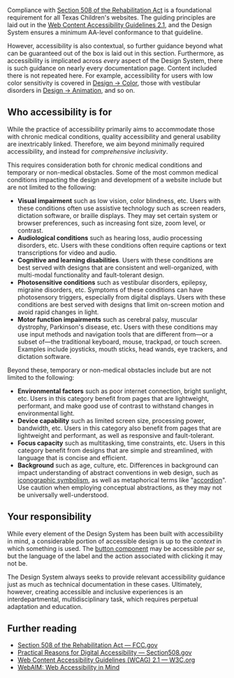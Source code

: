 <!--lede
  Texas Children's is committed to providing intuitive and pleasant digital experiences to users of all abilities and backgrounds.
lede-->

Compliance with [Section 508 of the Rehabilitation Act](https://www.section508.gov/) is a foundational requirement for all Texas Children's websites. The guiding principles are laid out in the [Web Content Accessibility Guidelines 2.1](https://www.w3.org/TR/WCAG21/), and the Design System ensures a minimum AA-level conformance to that guideline.

However, accessibility is also contextual, so further guidance beyond what can be guaranteed out of the box is laid out in this section. Furthermore, as accessibility is implicated across *every* aspect of the Design System, there is such guidance on nearly every documentation page. Content included there is not repeated here. For example, accessibility for users with low color sensitivity is covered in [Design &rarr; Color](/design/color), those with vestibular disorders in [Design &rarr; Animation](/design/animation), and so on.

## Who accessibility is for
While the practice of accessibility primarily aims to accommodate those with chronic medical conditions, quality accessibility and general usability are inextricably linked. Therefore, we aim beyond minimally required accessibility, and instead for *comprehensive inclusivity*.

This requires consideration both for chronic medical conditions and temporary or non-medical obstacles. Some of the most common medical conditions impacting the design and development of a website include but are not limited to the following:

* **Visual impairment** such as low vision, color blindness, etc. Users with these conditions often use assistive technology such as screen readers, dictation software, or braille displays. They may set certain system or browser preferences, such as increasing font size, zoom level, or contrast.
* **Audiological conditions** such as hearing loss, audio processing disorders, etc. Users with these conditions often require captions or text transcriptions for video and audio.
* **Cognitive and learning disabilities**. Users with these conditions are best served with designs that are consistent and well-organized, with multi-modal functionality and fault-tolerant design.
* **Photosensitive conditions** such as vestibular disorders, epilepsy, migraine disorders, etc. Symptoms of these conditions can have photosensory triggers, especially from digital displays. Users with these conditions are best served with designs that limit on-screen motion and avoid rapid changes in light.
* **Motor function impairments** such as cerebral palsy, muscular dystrophy, Parkinson's disease, etc. Users with these conditions may use input methods and navigation tools that are different from—or a subset of—the traditional keyboard, mouse, trackpad, or touch screen. Examples include joysticks, mouth sticks, head wands, eye trackers, and dictation software.

Beyond these, temporary or non-medical obstacles include but are not limited to the following:

* **Environmental factors** such as poor internet connection, bright sunlight, etc. Users in this category benefit from pages that are lightweight, performant, and make good use of contrast to withstand changes in environmental light.
* **Device capability** such as limited screen size, processing power, bandwidth, etc. Users in this category also benefit from pages that are lightweight and performant, as well as responsive and fault-tolerant.
* **Focus capacity** such as multitasking, time constraints, etc. Users in this category benefit from designs that are simple and streamlined, with language that is concise and efficient.
* **Background** such as age, culture, etc. Differences in background can impact understanding of abstract conventions in web design, such as [iconographic symbolism](/components/icon#best-practices), as well as metaphorical terms like "[accordion](/components/accordion)". Use caution when employing conceptual abstractions, as they may not be universally well-understood.

## Your responsibility
While every element of the Design System has been built with accessibility in mind, a considerable portion of accessible design is up to the *context* in which something is used. The [button component](/components/button) may be accessible *per se*, but the language of the label and the action associated with clicking it may not be.

The Design System always seeks to provide relevant accessibility guidance just as much as technical documentation in these cases. Ultimately, however, creating accessible and inclusive experiences is an interdepartmental, multidisciplinary task, which requires perpetual adaptation and education.

## Further reading
* [Section 508 of the Rehabilitation Act — FCC.gov](https://www.fcc.gov/general/section-508-rehabilitation-act)
* [Practical Reasons for Digital Accessibility — Section508.gov](https://www.section508.gov/manage/benefits-of-accessibility/)
* [Web Content Accessibility Guidelines (WCAG) 2.1 — W3C.org](https://www.w3.org/TR/WCAG21/)
* [WebAIM: Web Accessibility in Mind](https://webaim.org/)

<!--
metnion visually hidden mixin/utility
* https://www.carbondesignsystem.com/guidelines/accessibility/overview/
* https://alistapart.com/article/accessibility-for-vestibular/
* https://uxplanet.org/web-accessibility-for-vestibular-disabilities-919a78d7b0b1
-->